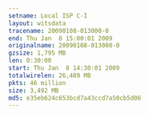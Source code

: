 ```yaml
---
setname: Local ISP C-I
layout: witsdata
tracename: 20090108-013000-0
end: Thu Jan  8 15:00:01 2009
originalname: 20090108-013000-0
gzsize: 1,795 MB
len: 0:30:00
start: Thu Jan  8 14:30:01 2009
totalwirelen: 26,489 MB
pkts: 46 million
size: 3,492 MB
md5: e35eb624c653bcd7a43ccd7a50cb5d06
---
```

